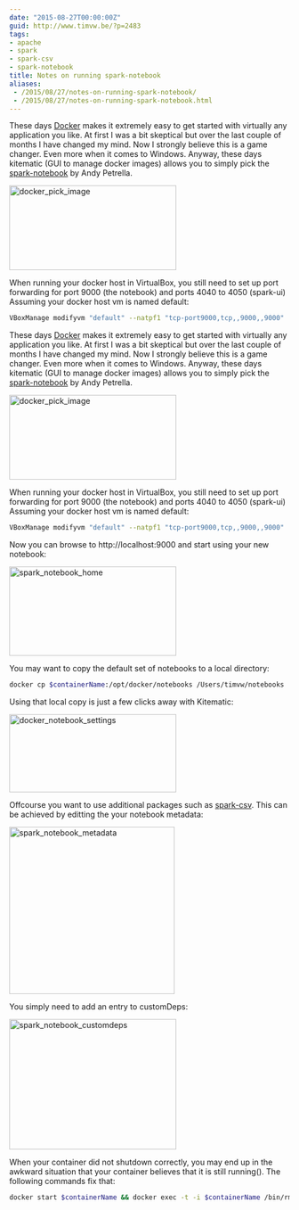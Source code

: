 ```yaml
---
date: "2015-08-27T00:00:00Z"
guid: http://www.timvw.be/?p=2483
tags:
- apache
- spark
- spark-csv
- spark-notebook
title: Notes on running spark-notebook
aliases:
 - /2015/08/27/notes-on-running-spark-notebook/
 - /2015/08/27/notes-on-running-spark-notebook.html
---
```

These days [Docker](https://www.docker.com/) makes it extremely easy to get started with virtually any application you like. At first I was a bit skeptical but over the last couple of months I have changed my mind. Now I strongly believe this is a game changer. Even more when it comes to Windows. Anyway, these days kitematic (GUI to manage docker images) allows you to simply pick the [spark-notebook](https://github.com/andypetrella/spark-notebook) by Andy Petrella.

[<img src="http://www.timvw.be/wp-content/uploads/2015/08/docker_pick_image-300x152.png" alt="docker_pick_image" width="300" height="152" class="size-medium wp-image-2486" srcset="http://www.timvw.be/wp-content/uploads/2015/08/docker_pick_image-300x152.png 300w, http://www.timvw.be/wp-content/uploads/2015/08/docker_pick_image-1024x518.png 1024w, http://www.timvw.be/wp-content/uploads/2015/08/docker_pick_image-500x253.png 500w" sizes="(max-width: 300px) 100vw, 300px" />](http://www.timvw.be/wp-content/uploads/2015/08/docker_pick_image.png)

When running your docker host in VirtualBox, you still need to set up port forwarding for port 9000 (the notebook) and ports 4040 to 4050 (spark-ui) Assuming your docker host vm is named default:

```bash
VBoxManage modifyvm "default" --natpf1 "tcp-port9000,tcp,,9000,,9000"
```
  
These days [Docker](https://www.docker.com/) makes it extremely easy to get started with virtually any application you like. At first I was a bit skeptical but over the last couple of months I have changed my mind. Now I strongly believe this is a game changer. Even more when it comes to Windows. Anyway, these days kitematic (GUI to manage docker images) allows you to simply pick the [spark-notebook](https://github.com/andypetrella/spark-notebook) by Andy Petrella.

[<img src="http://www.timvw.be/wp-content/uploads/2015/08/docker_pick_image-300x152.png" alt="docker_pick_image" width="300" height="152" class="size-medium wp-image-2486" srcset="http://www.timvw.be/wp-content/uploads/2015/08/docker_pick_image-300x152.png 300w, http://www.timvw.be/wp-content/uploads/2015/08/docker_pick_image-1024x518.png 1024w, http://www.timvw.be/wp-content/uploads/2015/08/docker_pick_image-500x253.png 500w" sizes="(max-width: 300px) 100vw, 300px" />](http://www.timvw.be/wp-content/uploads/2015/08/docker_pick_image.png)

When running your docker host in VirtualBox, you still need to set up port forwarding for port 9000 (the notebook) and ports 4040 to 4050 (spark-ui) Assuming your docker host vm is named default:

```bash
VBoxManage modifyvm "default" --natpf1 "tcp-port9000,tcp,,9000,,9000"
``` 

Now you can browse to http://localhost:9000 and start using your new notebook:

[<img src="http://www.timvw.be/wp-content/uploads/2015/08/spark_notebook_home-300x160.png" alt="spark_notebook_home" width="300" height="160" class="size-medium wp-image-2493" srcset="http://www.timvw.be/wp-content/uploads/2015/08/spark_notebook_home-300x160.png 300w, http://www.timvw.be/wp-content/uploads/2015/08/spark_notebook_home-1024x546.png 1024w, http://www.timvw.be/wp-content/uploads/2015/08/spark_notebook_home-500x267.png 500w, http://www.timvw.be/wp-content/uploads/2015/08/spark_notebook_home.png 1492w" sizes="(max-width: 300px) 100vw, 300px" />](http://www.timvw.be/wp-content/uploads/2015/08/spark_notebook_home.png)

You may want to copy the default set of notebooks to a local directory:

```bash
docker cp $containerName:/opt/docker/notebooks /Users/timvw/notebooks
```

Using that local copy is just a few clicks away with Kitematic:

[<img src="http://www.timvw.be/wp-content/uploads/2015/08/docker_notebook_settings-300x140.png" alt="docker_notebook_settings" width="300" height="140" class="alignnone size-medium wp-image-2498" srcset="http://www.timvw.be/wp-content/uploads/2015/08/docker_notebook_settings-300x140.png 300w, http://www.timvw.be/wp-content/uploads/2015/08/docker_notebook_settings-1024x477.png 1024w, http://www.timvw.be/wp-content/uploads/2015/08/docker_notebook_settings-500x233.png 500w" sizes="(max-width: 300px) 100vw, 300px" />](http://www.timvw.be/wp-content/uploads/2015/08/docker_notebook_settings.png)

Offcourse you want to use additional packages such as [spark-csv](https://github.com/databricks/spark-csv). This can be achieved by editting the your notebook metadata:

[<img src="http://www.timvw.be/wp-content/uploads/2015/08/spark_notebook_metadata-297x300.png" alt="spark_notebook_metadata" width="297" height="300" class="alignnone size-medium wp-image-2501" srcset="http://www.timvw.be/wp-content/uploads/2015/08/spark_notebook_metadata-297x300.png 297w, http://www.timvw.be/wp-content/uploads/2015/08/spark_notebook_metadata-1013x1024.png 1013w, http://www.timvw.be/wp-content/uploads/2015/08/spark_notebook_metadata.png 1060w" sizes="(max-width: 297px) 100vw, 297px" />](http://www.timvw.be/wp-content/uploads/2015/08/spark_notebook_metadata.png)

You simply need to add an entry to customDeps:

[<img src="http://www.timvw.be/wp-content/uploads/2015/08/spark_notebook_customdeps-300x234.png" alt="spark_notebook_customdeps" width="300" height="234" class="alignnone size-medium wp-image-2500" srcset="http://www.timvw.be/wp-content/uploads/2015/08/spark_notebook_customdeps-300x234.png 300w, http://www.timvw.be/wp-content/uploads/2015/08/spark_notebook_customdeps-1024x798.png 1024w, http://www.timvw.be/wp-content/uploads/2015/08/spark_notebook_customdeps-385x300.png 385w, http://www.timvw.be/wp-content/uploads/2015/08/spark_notebook_customdeps.png 1368w" sizes="(max-width: 300px) 100vw, 300px" />](http://www.timvw.be/wp-content/uploads/2015/08/spark_notebook_customdeps.png)

When your container did not shutdown correctly, you may end up in the awkward situation that your container believes that it is still running(). The following commands fix that:

```bash
docker start $containerName && docker exec -t -i $containerName /bin/rm /opt/docker/RUNNING_PID
```